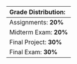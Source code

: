 | **Grade Distribution:** | 
| :--- |
| Assignments: **20%**  |
| Midterm Exam: **20%**  |
| Final Project: **30%**  |
| Final Exam: **30%** | 
